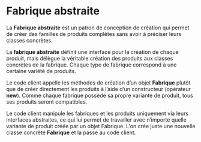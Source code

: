 # Fabrique abstraite

La **Fabrique abstraite** est un patron de conception de création qui permet de créer des familles de produits complètes sans avoir à préciser leurs classes concrètes.

La **fabrique abstraite** définit une interface pour la création de chaque produit, mais délègue la véritable création des produits aux classes concrètes de la fabrique. Chaque type de fabrique correspond à une certaine variété de produits.

Le code client appelle les méthodes de création d’un objet **Fabrique** plutôt que de créer directement les produits à l’aide d’un constructeur (opérateur **new**). Comme chaque fabrique possède sa propre variante de produit, tous ses produits seront compatibles.

Le code client manipule les fabriques et les produits uniquement via leurs interfaces abstraites, ce qui lui permet de travailler avec n’importe quelle variante de produit créée par un objet Fabrique. L'on crée juste une nouvelle classe concrète **Fabrique** et la passe au code client.